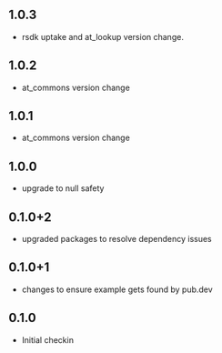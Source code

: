 ## 1.0.3
- rsdk uptake and at_lookup version change.
## 1.0.2
- at_commons version change
## 1.0.1
- at_commons version change
## 1.0.0
- upgrade to null safety
## 0.1.0+2
- upgraded packages to resolve dependency issues
## 0.1.0+1
- changes to ensure example gets found by pub.dev
## 0.1.0
- Initial checkin